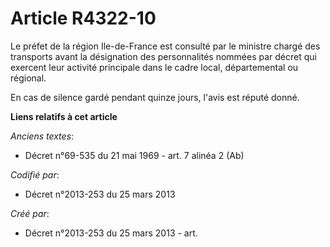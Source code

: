 # Article R4322-10

Le préfet de la région Ile-de-France est consulté par le ministre chargé des transports avant la désignation des
personnalités nommées par décret qui exercent leur activité principale dans le cadre local, départemental ou régional.

En cas de silence gardé pendant quinze jours, l'avis est réputé donné.

**Liens relatifs à cet article**

_Anciens textes_:

  - Décret n°69-535 du 21 mai 1969 - art. 7 alinéa 2 (Ab)

_Codifié par_:

  - Décret n°2013-253 du 25 mars 2013

_Créé par_:

  - Décret n°2013-253 du 25 mars 2013 - art.
